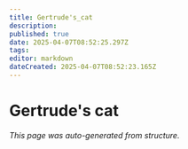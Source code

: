 ```yaml
---
title: Gertrude's_cat
description: 
published: true
date: 2025-04-07T08:52:25.297Z
tags: 
editor: markdown
dateCreated: 2025-04-07T08:52:23.165Z
---
```


# Gertrude's cat

*This page was auto-generated from structure.*